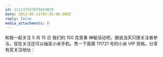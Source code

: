 ```yaml
---
id: 111137527879443039
date: 2012-05-11T07:55:00.000Z
reply: false
media_attachments: 0
---
```


和我一起关注 5 月 15 日 我们的 150 克青春 神秘活动吧，据说当天只限关注者参与，现在关注还可以抽奖小米手机。秀一下我第 111721 号的小米 VIP 资格。分享有奖关注地址： ​​​​


